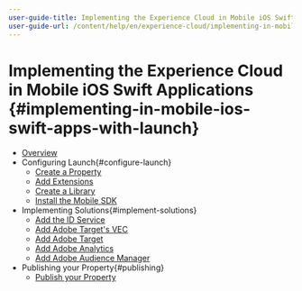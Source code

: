 ```yaml
---
user-guide-title: Implementing the Experience Cloud in Mobile iOS Swift Applications
user-guide-url: /content/help/en/experience-cloud/implementing-in-mobile-ios-swift-apps-with-launch/index.html
---
```


# Implementing the Experience Cloud in Mobile iOS Swift Applications {#implementing-in-mobile-ios-swift-apps-with-launch}

+ [Overview](index.md)
+ Configuring Launch{#configure-launch}
  + [Create a Property](launch-create-a-property.md)
  + [Add Extensions](launch-add-extensions.md)
  + [Create a Library](launch-create-a-library.md)
  + [Install the Mobile SDK](launch-install-the-mobile-sdk.md)
+ Implementing Solutions{#implement-solutions}
  + [Add the ID Service](id-service.md)
  + [Add Adobe Target's VEC](target-vec.md)
  + [Add Adobe Target](target.md)
  + [Add Adobe Analytics](analytics.md)
  + [Add Adobe Audience Manager](audience-manager.md)
+ Publishing your Property{#publishing}
  + [Publish your Property](publish.md)
